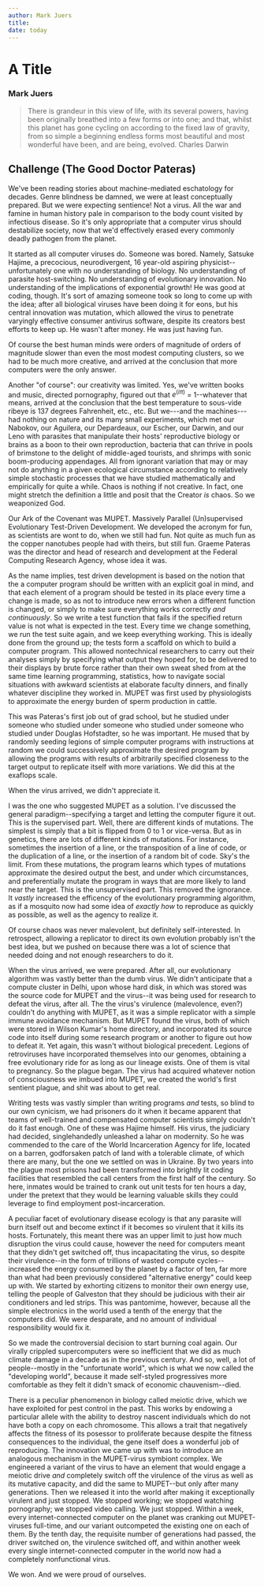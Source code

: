 ```yaml
---
author: Mark Juers
title: 
date: today
---
```


# A Title
### Mark Juers


> There is grandeur in this view of life,
> with its several powers,
> having been originally breathed
> into a few forms or into one;
> and that, whilst this planet has gone cycling on
> according to the fixed law of gravity,
> from so simple a beginning
> endless forms most beautiful and most wonderful
> have been, and are being, evolved.
Charles Darwin

## Challenge (The Good Doctor Pateras)

We've been reading stories about machine-mediated eschatology for decades.
Genre blindness be damned, we were at least conceptually prepared.
But we were expecting sentience! Not a virus.
All the war and famine in human history pale in comparison to the body count
visited by infectious disease.
So it's only appropriate that a computer virus should destabilize society, now
that we'd effectively erased every commonly deadly pathogen from the planet.

It started as all computer viruses do. Someone was bored.
Namely, Satsuke Hajime, a precocious, neurodivergent, 16 year-old aspiring physicist--
unfortunately one with no understanding of biology.
No understanding of parasite host-switching. No understanding of evolutionary
innovation. No understanding of the implications of exponential growth!
He was good at coding, though.
It's sort of amazing someone took so long to come up with the idea; after all
biological viruses have been doing it for eons, but his central innovation was
mutation, which allowed the virus to penetrate varyingly effective consumer antivirus software,
despite its creators best efforts to keep up.
He wasn't after money. He was just having fun.

Of course the best human minds were orders of magnitude of orders of magnitude slower
than even the most modest computing clusters, so we had to be much more creative,
and arrived at the conclusion that more computers were the only answer.

Another "of course": our creativity was limited.
Yes, we've written books and music, directed pornography,
figured out that $e^(i \pi)$ = 1--whatever that means,
arrived at the conclusion that the best temperature to sous-vide ribeye is 137 degrees Fahrenheit, etc., etc.
But we---and the machines---had nothing on nature and its many small experiments,
which met our Nabokov, our Aguilera, our Depardeaux, our Escher, our Darwin, and our Leno
with parasites that manipulate their hosts' reproductive
biology or brains as a boon to their own reproduction,
bacteria that can thrive in pools of brimstone to the delight of middle-aged tourists,
and shrimps with sonic boom-producing appendages.
All from ignorant variation that may or may not do anything in a given ecological circumstance according to relatively
simple stochastic processes that we have studied mathematically and empirically for quite a while.
Chaos is nothing if not creative.
In fact, one might stretch the definition a little and posit that the Creator *is* chaos.
So we weaponized God.

Our Ark of the Covenant was MUPET.
Massively Parallel (Un)supervised Evolutionary Test-Driven Development.
We developed the acronym for fun, as scientists are wont to do, when we still had fun.
Not quite as much fun as the copper nanotubes people had with theirs, but still fun.
Graeme Pateras was the director and head of research and development at the Federal Computing Research Agency,
whose idea it was.

As the name implies, test driven development is based on the notion that the
a computer program should be written with an explicit goal in mind, and that
each element of a program should be tested in its place every time a change is made,
so as not to introduce new errors when a different function is changed,
or simply to make sure everything works correctly *and continuously*.
So we write a test function that fails if the specified return value is not
what is expected in the test.
Every time we change something, we run the test suite again, and we keep everything working.
This is ideally done from the ground up; the tests form a scaffold on which to
build a computer program.
This allowed nontechnical researchers to carry out their analyses simply by
specifying what output they hoped for, to be delivered to their displays by brute
force rather than their own sweat shed from at the same time learning programming,
statistics, how to navigate social situations with awkward scientists at elaborate
faculty dinners, and finally whatever discipline they worked in. MUPET was first used by
physiologists to approximate the energy burden of sperm production in cattle.

This was Pateras's first job out of grad school, but he studied under someone who
studied under someone who studied under someone who studied under Douglas Hofstadter, so he was important.
He mused that by randomly seeding legions of simple computer programs with instructions at random
we could successively approximate the desired program by allowing the programs
with results of arbitrarily specified closeness to the target output
to replicate itself with more variations.
We did this at the exaflops scale.

When the virus arrived, we didn't appreciate it.

I was the one who suggested MUPET as a solution.
I've discussed the general paradigm--specifying a target and letting the computer
figure it out. This is the supervised part.
Well, there are different kinds of mutations.
The simplest is simply that a bit is flipped from 0 to 1 or vice-versa.
But as in genetics, there are lots of different kinds of mutations.
For instance, sometimes the insertion of a line, or the transposition of a line of code,
or the duplication of a line, or the insertion of a random bit of code.
Sky's the limit.
From these mutations, the program learns which types of mutations approximate the desired output the best,
and under which circumstances, and preferentially mutate the program in ways that
are more likely to land near the target. This is the unsupervised part.
This removed the ignorance.
It *vastly* increased the efficency of the evolutionary programming algorithm,
as if a mosquito now had some idea of *exactly how* to reproduce as quickly as
possible, as well as the agency to realize it.

Of course chaos was never malevolent, but definitely self-interested.
In retrospect, allowing a replicator to direct its own evolution probably isn't the best
idea,
but we pushed on because there was a lot of science that needed doing and not enough researchers to do it.

When the virus arrived, we were prepared. After all, our evolutionary algorithm
was vastly better than the dumb virus.
We didn't anticipate that a compute cluster in Delhi, upon whose
hard disk, in which was stored was the source code for MUPET and the virus--it was being used for
research to defeat the virus, after all.
The the virus's virulence (malevolence, even?) couldn't do anything with MUPET,
as it was a simple replicator with a simple immune avoidance mechanism.
But MUPET found the virus, both of which were stored in Wilson Kumar's home directory,
and incorporated its source code into itself during some research program or another
to figure out how to defeat it.
Yet again, this wasn't without biological precedent.
Legions of retroviruses have incorporated themselves into our genomes,
obtaining a free evolutionary ride
for as long as our lineage exists. One of them is vital to pregnancy.
So the plague began. The virus had acquired whatever notion of consciousness
we imbued into MUPET, we created the world's first sentient plague,
and shit was about to get real.

Writing tests was vastly simpler than writing programs *and* tests,
so blind to our own cynicism, we had prisoners do it when it became apparent
that teams of well-trained and compensated computer scientists simply couldn't
do it fast enough.
One of these was Hajime himself. His virus, the judiciary had decided,
singlehandedly unleashed a lahar on modernity.
So he was commended to the care of the World Incarceration Agency for life, located on
a barren, godforsaken patch of land with a tolerable climate,
of which there are many, but the one we settled on was in Ukraine.
By two years into the plague most prisons had been transformed into brightly lit
coding facilities that resembled the call centers from the first half of the century.
So here, inmates would be trained to crank out unit tests for ten hours a day,
under the pretext that they would be learning valuable skills they could
leverage to find employment post-incarceration.

A peculiar facet of evolutionary disease ecology is that any parasite will burn
itself out and become extinct if it becomes so virulent that it kills its hosts.
Fortunately, this meant there was an upper limit to just how much disruption the
virus could cause, however the need for computers meant that they didn't get switched off,
thus incapacitating the virus, so despite their virulence--in the form of trillions of wasted compute cycles--
increased the energy consumed by the planet by a factor of ten, far more than what had been
previously considered "alternative energy" could keep up with.
We started by exhorting citizens to monitor their own energy use,
telling the people of Galveston that they should be judicious with their air
conditioners and led strips.
This was pantomime, however, because all the simple electronics in the world
used a tenth of the energy that the computers did.
We were desparate, and no amount of individual responsibility would fix it.

So we made the controversial decision to start burning coal again.
Our virally crippled supercomputers were so inefficient that we did as much climate damage
in a decade as in the previous century.
And so, well, a lot of people--mostly in the "unfortunate world", which is what
we now called the "developing world", because it made self-styled progressives
more comfortable as they felt it didn't smack of economic chauvenism--died.

There is a peculiar phenomenon in biology called meiotic drive, which we have
exploited for pest control in the past.
This works by endowing a particular allele with the ability to destroy
nascent individuals which do not have both a copy on each chromosome.
This allows a trait that negatively affects the fitness of its posessor to proliferate
because despite the fitness consequences to the individual,
the gene itself does a wonderful job of reproducing.
The innovation we came up with was to introduce an analogous mechanism in the
MUPET-virus symbiont complex.
We engineered a variant of the virus to have an element that would engage a meiotic drive
*and* completely switch off the virulence of the virus as well as its mutative
capacity, and did the same to MUPET--but only after many generations.
Then we released it into the world after making it exceptionally virulent
and just stopped.
We stopped working; we stopped watching pornography; we stopped video calling.
We just stopped.
Within a week, every internet-connected computer on the planet was cranking out
MUPET-viruses full-time, and our variant outcompeted the existing one on each
of them.
By the tenth day, the requisite number of generations had passed, the driver switched
on, the virulence switched off, and within another week every single internet-connected
computer in the world now had a completely nonfunctional virus.

We won. And we were proud of ourselves.
